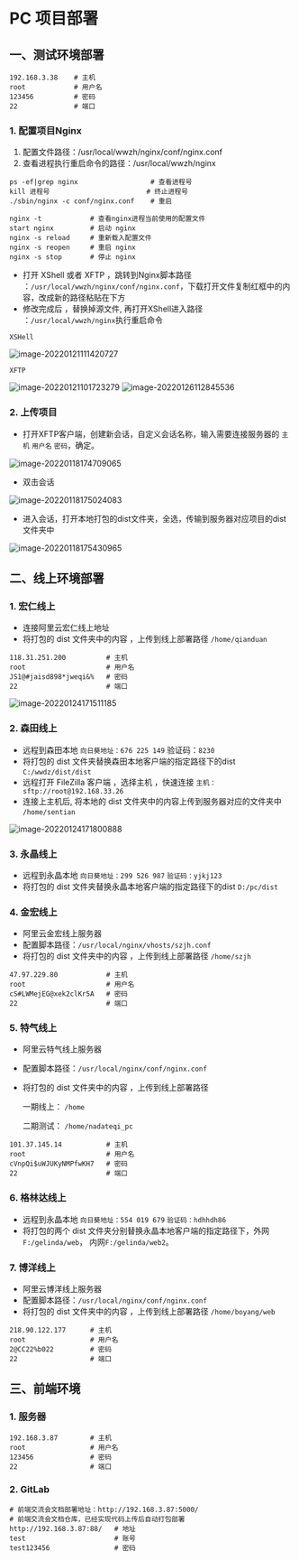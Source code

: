 # PC 项目部署

## 一、测试环境部署

```shell
192.168.3.38    # 主机
root            # 用户名
123456          # 密码
22              # 端口
```

### 1. 配置项目Nginx

1. 配置文件路径：/usr/local/wwzh/nginx/conf/nginx.conf
2. 查看进程执行重启命令的路径：/usr/local/wwzh/nginx

```shell
ps -ef|grep nginx                  # 查看进程号
kill 进程号                        # 终止进程号
./sbin/nginx -c conf/nginx.conf    # 重启
   
nginx -t            # 查看nginx进程当前使用的配置文件
start nginx         # 启动 nginx
nginx -s reload     # 重新载入配置文件
nginx -s reopen     # 重启 nginx
nginx -s stop       # 停止 nginx
```

- 打开 XShell 或者 XFTP ，跳转到Nginx脚本路径 ：`/usr/local/wwzh/nginx/conf/nginx.conf`，下载打开文件复制红框中的内容，改成新的路径粘贴在下方
- 修改完成后 ，替换掉源文件, 再打开XShell进入路径 ：`/usr/local/wwzh/nginx`执行重启命令

`XSHell`

![image-20220121111420727](/public/img/PC项目部署.assets/image-20220121111420727.png)

`XFTP`

![image-20220121101723279](/public/img/PC项目部署.assets/image-20220121101723279.png)
![image-20220126112845536](/public/img/PC项目部署.assets/image-20220126112845536.png)

### 2. 上传项目

- 打开XFTP客户端，创建新会话，自定义会话名称，输入需要连接服务器的 `主机`  `用户名`   `密码`，确定。

![image-20220118174709065](/public/img/PC项目部署.assets/image-20220118174709065.png)

- 双击会话

![image-20220118175024083](/public/img/PC项目部署.assets/image-20220118175024083.png)

- 进入会话，打开本地打包的dist文件夹，全选，传输到服务器对应项目的dist文件夹中

![image-20220118175430965](/public/img/PC项目部署.assets/image-20220118175430965.png)

## 二、线上环境部署

### 1. 宏仁线上

- 连接阿里云宏仁线上地址
- 将打包的 dist 文件夹中的内容 ，上传到线上部署路径  `/home/qianduan`

```shell
118.31.251.200          # 主机
root                    # 用户名
JS1@#jaisd898*jweqi&%   # 密码
22                      # 端口
```

![image-20220124171511185](/public/img/PC项目部署.assets/image-20220124171511185.png)

### 2. 森田线上

- 远程到森田本地  `向日葵地址：676 225 149` 验证码：`8230`
- 将打包的 dist 文件夹替换森田本地客户端的指定路径下的dist  `C:/wwdz/dist/dist`
- 远程打开 FileZilla 客户端 ，选择主机 ，快速连接  `主机：sftp://root@192.168.33.26`
- 连接上主机后, 将本地的 dist 文件夹中的内容上传到服务器对应的文件夹中  `/home/sentian`

![image-20220124171800888](/public/img/PC项目部署.assets/image-20220124171800888.png)

### 3. 永晶线上

- 远程到永晶本地  `向日葵地址：299 526 987` `验证码：yjkj123`
- 将打包的 dist 文件夹替换永晶本地客户端的指定路径下的dist  `D:/pc/dist`

### 4. 金宏线上

- 阿里云金宏线上服务器
- 配置脚本路径：`/usr/local/nginx/vhosts/szjh.conf`
- 将打包的 dist 文件夹中的内容 ，上传到线上部署路径  `/home/szjh`

```shell
47.97.229.80            # 主机
root                    # 用户名
cS#LWMejEG@xek2clKr5A   # 密码
22                      # 端口
```

### 5. 特气线上

- 阿里云特气线上服务器

- 配置脚本路径：`/usr/local/nginx/conf/nginx.conf`

- 将打包的 dist 文件夹中的内容 ，上传到线上部署路径

  一期线上：  `/home`

  二期测试：  `/home/nadateqi_pc`

```shell
101.37.145.14           # 主机
root                    # 用户名
cVnpQi$uWJUKyNMPfwKH7   # 密码
22                      # 端口
```

### 6. 格林达线上

- 远程到永晶本地  `向日葵地址：554 019 679` `验证码：hdhhdh86`
- 将打包的两个 dist 文件夹分别替换永晶本地客户端的指定路径下，外网 `F:/gelinda/web`， 内网`F:/gelinda/web2`。

### 7. 博洋线上

- 阿里云博洋线上服务器
- 配置脚本路径：`/usr/local/nginx/conf/nginx.conf`
- 将打包的 dist 文件夹中的内容 ，上传到线上部署路径  `/home/boyang/web`

```shell
218.90.122.177      # 主机
root                # 用户名
2@CC22%b022         # 密码
22                  # 端口
```

## 三、前端环境

### 1. 服务器

```shell
192.168.3.87        # 主机
root                # 用户名
123456              # 密码
22                  # 端口
```

### 2. GitLab

```shell
# 前端交流会文档部署地址：http://192.168.3.87:5000/
# 前端交流会文档仓库，已经实现代码上传后自动打包部署
http://192.168.3.87:88/   # 地址
test                      # 账号
test123456                # 密码
```
